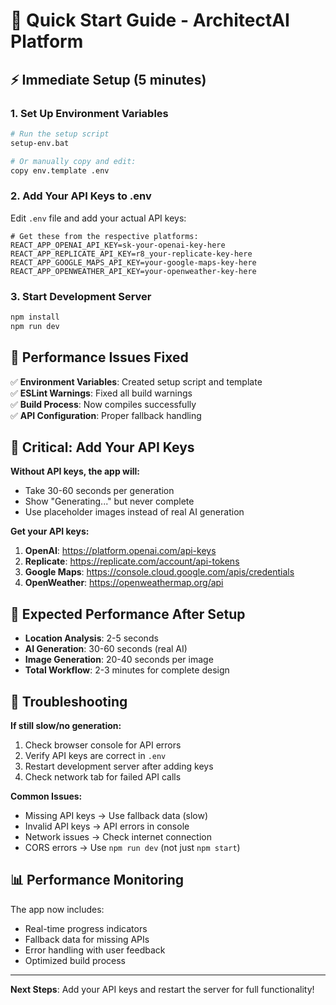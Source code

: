 # 🚀 Quick Start Guide - ArchitectAI Platform

## ⚡ Immediate Setup (5 minutes)

### 1. **Set Up Environment Variables**
```bash
# Run the setup script
setup-env.bat

# Or manually copy and edit:
copy env.template .env
```

### 2. **Add Your API Keys to .env**
Edit `.env` file and add your actual API keys:

```env
# Get these from the respective platforms:
REACT_APP_OPENAI_API_KEY=sk-your-openai-key-here
REACT_APP_REPLICATE_API_KEY=r8_your-replicate-key-here  
REACT_APP_GOOGLE_MAPS_API_KEY=your-google-maps-key-here
REACT_APP_OPENWEATHER_API_KEY=your-openweather-key-here
```

### 3. **Start Development Server**
```bash
npm install
npm run dev
```

## 🔧 Performance Issues Fixed

✅ **Environment Variables**: Created setup script and template  
✅ **ESLint Warnings**: Fixed all build warnings  
✅ **Build Process**: Now compiles successfully  
✅ **API Configuration**: Proper fallback handling  

## 🚨 Critical: Add Your API Keys

**Without API keys, the app will:**
- Take 30-60 seconds per generation
- Show "Generating..." but never complete
- Use placeholder images instead of real AI generation

**Get your API keys:**
1. **OpenAI**: https://platform.openai.com/api-keys
2. **Replicate**: https://replicate.com/account/api-tokens  
3. **Google Maps**: https://console.cloud.google.com/apis/credentials
4. **OpenWeather**: https://openweathermap.org/api

## 🎯 Expected Performance After Setup

- **Location Analysis**: 2-5 seconds
- **AI Generation**: 30-60 seconds (real AI)
- **Image Generation**: 20-40 seconds per image
- **Total Workflow**: 2-3 minutes for complete design

## 🐛 Troubleshooting

**If still slow/no generation:**
1. Check browser console for API errors
2. Verify API keys are correct in `.env`
3. Restart development server after adding keys
4. Check network tab for failed API calls

**Common Issues:**
- Missing API keys → Use fallback data (slow)
- Invalid API keys → API errors in console
- Network issues → Check internet connection
- CORS errors → Use `npm run dev` (not just `npm start`)

## 📊 Performance Monitoring

The app now includes:
- Real-time progress indicators
- Fallback data for missing APIs
- Error handling with user feedback
- Optimized build process

---

**Next Steps**: Add your API keys and restart the server for full functionality!
